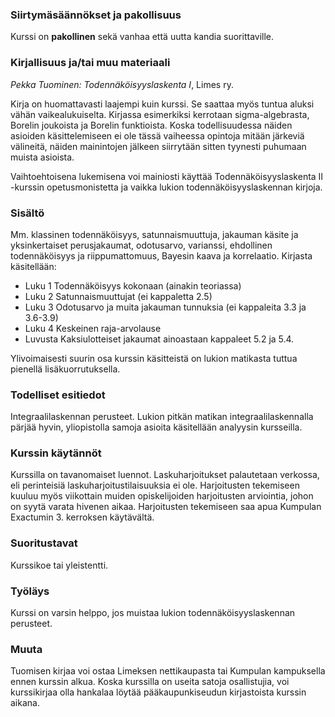 ### Siirtymäsäännökset ja pakollisuus

Kurssi on **pakollinen** sekä vanhaa että uutta kandia suorittaville.

### Kirjallisuus ja/tai muu materiaali

_Pekka Tuominen: Todennäköisyyslaskenta I_, Limes ry.

Kirja on huomattavasti laajempi kuin kurssi. Se saattaa myös tuntua aluksi vähän vaikealukuiselta. Kirjassa esimerkiksi kerrotaan sigma-algebrasta, Borelin joukoista ja Borelin funktioista. Koska todellisuudessa näiden asioiden käsittelemiseen ei ole tässä vaiheessa opintoja mitään järkeviä välineitä, näiden mainintojen jälkeen siirrytään sitten tyynesti puhumaan muista asioista.

Vaihtoehtoisena lukemisena voi mainiosti käyttää Todennäköisyyslaskenta II -kurssin opetusmonistetta ja vaikka lukion todennäköisyyslaskennan kirjoja.

### Sisältö

Mm. klassinen todennäköisyys, satunnaismuuttuja, jakauman käsite ja yksinkertaiset perusjakaumat, odotusarvo, varianssi, ehdollinen todennäköisyys ja riippumattomuus, Bayesin kaava ja korrelaatio. Kirjasta käsitellään:
* Luku 1 Todennäköisyys kokonaan (ainakin teoriassa)
* Luku 2 Satunnaismuuttujat (ei kappaletta 2.5)
* Luku 3 Odotusarvo ja muita jakauman tunnuksia (ei kappaleita 3.3 ja 3.6-3.9)
* Luku 4 Keskeinen raja-arvolause
* Luvusta Kaksiulotteiset jakaumat ainoastaan kappaleet 5.2 ja 5.4.

Ylivoimaisesti suurin osa kurssin käsitteistä on lukion matikasta tuttua pienellä lisäkuorrutuksella.

### Todelliset esitiedot

Integraalilaskennan perusteet. Lukion pitkän matikan integraalilaskennalla pärjää hyvin, yliopistolla samoja asioita käsitellään analyysin kursseilla.

### Kurssin käytännöt

Kurssilla on tavanomaiset luennot. Laskuharjoitukset palautetaan verkossa, eli perinteisiä laskuharjoitustilaisuuksia ei ole. Harjoitusten tekemiseen kuuluu myös viikottain muiden opiskelijoiden harjoitusten arviointia, johon on syytä varata hivenen aikaa. Harjoitusten tekemiseen saa apua Kumpulan Exactumin 3. kerroksen käytävältä.

### Suoritustavat

Kurssikoe tai yleistentti.

### Työläys

Kurssi on varsin helppo, jos muistaa lukion todennäköisyyslaskennan perusteet. 

### Muuta

Tuomisen kirjaa voi ostaa Limeksen nettikaupasta tai Kumpulan kampuksella ennen kurssin alkua. Koska kurssilla on useita satoja osallistujia, voi kurssikirjaa olla hankalaa löytää pääkaupunkiseudun kirjastoista kurssin aikana.
